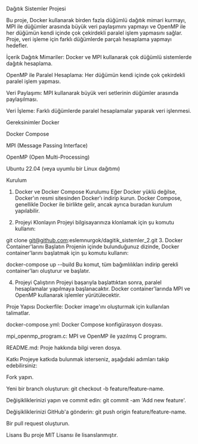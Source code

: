 Dağıtık Sistemler Projesi

Bu proje, Docker kullanarak birden fazla düğümlü dağıtık mimari kurmayı, MPI ile düğümler arasında büyük veri paylaşımını yapmayı ve OpenMP ile her düğümün kendi içinde çok
çekirdekli paralel işlem yapmasını sağlar. Proje, veri işleme için farklı düğümlerde parçalı hesaplama yapmayı hedefler.

İçerik
Dağıtık Mimariler: Docker ve MPI kullanarak çok düğümlü sistemlerde dağıtık hesaplama.

OpenMP ile Paralel Hesaplama: Her düğümün kendi içinde çok çekirdekli paralel işlem yapması.

Veri Paylaşımı: MPI kullanarak büyük veri setlerinin düğümler arasında paylaşılması.

Veri İşleme: Farklı düğümlerde paralel hesaplamalar yaparak veri işlenmesi.

Gereksinimler
Docker

Docker Compose

MPI (Message Passing Interface)

OpenMP (Open Multi-Processing)

Ubuntu 22.04 (veya uyumlu bir Linux dağıtımı)

Kurulum
1. Docker ve Docker Compose Kurulumu
Eğer Docker yüklü değilse, Docker'ın resmi sitesinden Docker'ı indirip kurun. Docker Compose, genellikle Docker ile birlikte gelir, ancak ayrıca buradan kurulum yapılabilir.

2. Projeyi Klonlayın
Projeyi bilgisayarınıza klonlamak için şu komutu kullanın:


git clone git@github.com:eslemnurgok/dagitik_sistemler_2.git
3. Docker Container'larını Başlatın
Projenin içinde bulunduğunuz dizinde, Docker container'larını başlatmak için şu komutu kullanın:


docker-compose up --build
Bu komut, tüm bağımlılıkları indirip gerekli container'ları oluşturur ve başlatır.

4. Projeyi Çalıştırın
Projeyi başarıyla başlattıktan sonra, paralel hesaplamalar yapılmaya başlanacaktır. Docker container'larında MPI ve OpenMP kullanarak işlemler yürütülecektir.

Proje Yapısı
Dockerfile: Docker image'ını oluşturmak için kullanılan talimatlar.

docker-compose.yml: Docker Compose konfigürasyon dosyası.

mpi_openmp_program.c: MPI ve OpenMP ile yazılmış C programı.

README.md: Proje hakkında bilgi veren dosya.

Katkı
Projeye katkıda bulunmak isterseniz, aşağıdaki adımları takip edebilirsiniz:

Fork yapın.

Yeni bir branch oluşturun: git checkout -b feature/feature-name.

Değişikliklerinizi yapın ve commit edin: git commit -am 'Add new feature'.

Değişikliklerinizi GitHub'a gönderin: git push origin feature/feature-name.

Bir pull request oluşturun.

Lisans
Bu proje MIT Lisansı ile lisanslanmıştır.
